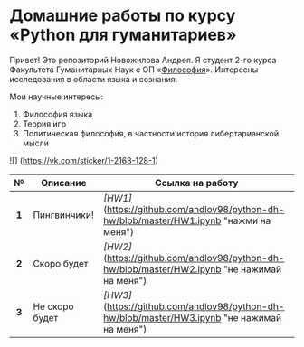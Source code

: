 # Домашние работы по курсу «Python для гуманитариев»
Привет! Это репозиторий Новожилова Андрея. Я студент 2-го курса Факультета Гуманитарных Наук с ОП «[Философия](https://www.hse.ru/ba/phil/ "нажми на меня")». Интересны исследования в области языка и сознания.

Мои научные интересы:
1. Философия языка
2. Теория игр
3. Политическая философия, в частности история либертарианской мысли

![] (https://vk.com/sticker/1-2168-128-1)

**№**|**Описание**|**Ссылка на работу**
:---:|---|---
**1**|Пингвинчики!|*[HW1]*(https://github.com/andlov98/python-dh-hw/blob/master/HW1.ipynb "нажми на меня")
**2**|Скоро будет|*[HW2]*(https://github.com/andlov98/python-dh-hw/blob/master/HW2.ipynb "не нажимай на меня")
**3**|Не скоро будет|*[HW3]*(https://github.com/andlov98/python-dh-hw/blob/master/HW3.ipynb "не нажимай на меня")
